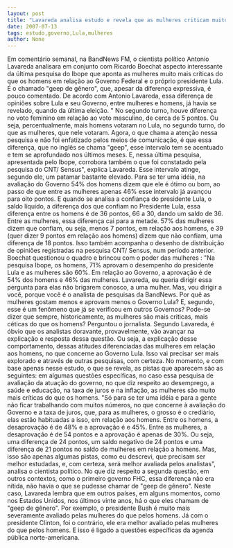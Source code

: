 ```yaml
---
layout: post
title: "Lavareda analisa estudo e revela que as mulheres criticam muito mais o governo Lula do que os homens"
date: 2007-07-13
tags: estudo,governo,Lula,mulheres
author: None
---
```

Em coment&aacute;rio semanal, na BandNews FM, o cientista pol&iacute;tico Antonio Lavareda analisara em conjunto com Ricardo Boechat aspecto interessante da &uacute;ltima pesquisa do Ibope que aponta as mulheres muito mais cr&iacute;ticas do que os homens em rela&ccedil;&atilde;o ao Governo Federal e o pr&oacute;prio presidente Lula. &Eacute; o chamado &quot;geep de g&ecirc;nero&quot;, que, apesar da diferen&ccedil;a expressiva, &eacute; pouco comentado.
De acordo com Antonio Lavareda, essa diferen&ccedil;a de opini&otilde;es sobre Lula e seu Governo, entre mulheres e homens, j&aacute; havia se revelado, quando da &uacute;ltima elei&ccedil;&atilde;o. &quot; No segundo turno, houve diferen&ccedil;a no voto feminino em rela&ccedil;&atilde;o ao voto masculino, de cerca de 5 pontos. Ou seja, percentualmente, mais homens votaram no Lula, no segundo turno, do que as mulheres, que nele votaram. Agora, o que chama a aten&ccedil;&atilde;o nessa pesquisa e n&atilde;o foi enfatizado pelos meios de comunica&ccedil;&atilde;o, &eacute; que essa diferen&ccedil;a, que no ingl&ecirc;s se chama &quot;geep&quot;, esse intervalo tem se acentuado e tem se aprofundado nos &uacute;ltimos meses. E, nessa &uacute;ltima pesquisa, apresentada pelo Ibope, corrobora tamb&eacute;m o que foi constatado pela pesquisa do CNT/ Sensus&quot;, explica Lavareda.
Esse intervalo atinge, segundo ele, um patamar bastante elevado. Para se ter uma id&eacute;ia, na avalia&ccedil;&atilde;o do Governo 54% dos homens dizem que ele &eacute; &oacute;timo ou bom, ao passo de que entre as mulheres apenas 46% esse intervalo j&aacute; avan&ccedil;ou para oito pontos. E quando se analisa a confian&ccedil;a do presidente Lula, o saldo l&iacute;quido, a diferen&ccedil;a dos que confiam no Presidente Lula, essa diferen&ccedil;a entre os homens &eacute; de 36 pontos, 66 a 30, dando um saldo de 36. 
Entre as mulheres, essa diferen&ccedil;a cai para a metade. 57% das mulheres dizem que confiam, ou seja, menos 7 pontos, em rela&ccedil;&atilde;o aos homens, e 39 (quer dizer 9 pontos em rela&ccedil;&atilde;o aos homens) dizem que n&atilde;o confiam, uma diferen&ccedil;a de 18 pontos. Isso tamb&eacute;m acompanha o desenho de distribui&ccedil;&atilde;o de opini&otilde;es registradas na pesquisa CNT/ Sensus, num per&iacute;odo anterior.
Boechat questionou o quadro e brincou com o poder das mulheres : &quot;Na pesquisa Ibope, os homens, 71% aprovam o desempenho do presidente Lula e as mulheres s&atilde;o 60%. Em rela&ccedil;&atilde;o ao Governo, a aprova&ccedil;&atilde;o &eacute; de 54% dos homens e 46% das mulheres. Lavareda, eu queria dirigir essa pergunta para elas n&atilde;o brigarem conosco, a uma mulher. Mas, vou dirigir a voc&ecirc;, porque voc&ecirc; &eacute; o analista de pesquisas da BandNews. Por qu&ecirc; as mulheres gostam menos e aprovam menos o Governo Lula? E, segundo, esse &eacute; um fen&ocirc;meno que j&aacute; se verificou em outros Governos? Pode-se dizer que sempre, historicamente, as mulheres s&atilde;o mais criticas, mais c&eacute;ticas do que os homens? Perguntou o jornalista.
Segundo Lavareda, &eacute; &oacute;bvio que os analistas doravante, provavelmente, v&atilde;o avan&ccedil;ar na explica&ccedil;&atilde;o e resposta dessa quest&atilde;o. Ou seja, a explica&ccedil;&atilde;o desse comportamento, dessas atitudes diferenciadas das mulheres em rela&ccedil;&atilde;o aos homens, no que concerne ao Governo Lula. Isso vai precisar ser mais explorado e atrav&eacute;s de outras pesquisas, com certeza. No momento, e com base apenas nesse estudo, o que se revela, as pistas que aparecem s&atilde;o as seguintes: em algumas quest&otilde;es espec&iacute;ficas, no caso essa pesquisa de avalia&ccedil;&atilde;o da atua&ccedil;&atilde;o do governo, no que diz respeito ao desemprego, a sa&uacute;de e educa&ccedil;&atilde;o, na taxa de juros e na infla&ccedil;&atilde;o, as mulheres s&atilde;o muito mais cr&iacute;ticas do que os homens. 
&quot;S&oacute; para se ter uma id&eacute;ia e para a gente n&atilde;o ficar trabalhando com muitos n&uacute;meros, no que concerne &agrave; avalia&ccedil;&atilde;o do Governo e a taxa de juros, que, para as mulheres, o grosso &eacute; o credi&aacute;rio, elas est&atilde;o habituadas a isso, em rela&ccedil;&atilde;o aos homens. Entre os homens, a desaprova&ccedil;&atilde;o &eacute; de 48% e a aprova&ccedil;&atilde;o &eacute; e 45%. Entre as mulheres, a desaprova&ccedil;&atilde;o &eacute; de 54 pontos e a aprova&ccedil;&atilde;o &eacute; apenas de 30%. Ou seja, uma diferen&ccedil;a de 24 pontos, um saldo negativo de 24 pontos e uma diferen&ccedil;a de 21 pontos no saldo de mulheres em rela&ccedil;&atilde;o a homens. Mas, isso s&atilde;o apenas algumas pistas, como eu descrevi, que precisam ser melhor estudadas, e, com certeza, ser&aacute; melhor avaliada pelos analistas&quot;, analisa o cientista pol&iacute;tico.
No que diz respeito a segunda quest&atilde;o, em outros contextos, como o primeiro governo FHC, essa diferen&ccedil;a n&atilde;o era n&iacute;tida, n&atilde;o havia o que se pudesse chamar de &quot;geep de g&ecirc;nero&quot;. Neste caso, Lavareda lembra que em outros pa&iacute;ses, em alguns momentos, como nos Estados Unidos, nos &uacute;ltimos vinte anos, h&aacute; o que eles chamam de &quot;geep de g&ecirc;nero&quot;. Por exemplo, o presidente Bush &eacute; muito mais severamente avaliado pelas mulheres do que pelos homens. J&aacute; com o presidente Clinton, foi o contr&aacute;rio, ele era melhor avaliado pelas mulheres do que pelos homens. E isso &eacute; ligado a quest&otilde;es espec&iacute;ficas da agenda p&uacute;blica norte-americana.  